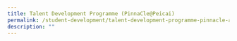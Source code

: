 ```yaml
---
title: Talent Development Programme (PinnaCle@Peicai)
permalink: /student-development/talent-development-programme-pinnacle-at-peicai/
description: ""
---
```

